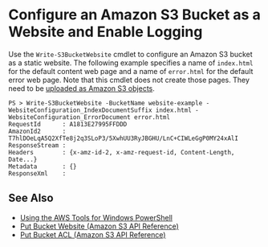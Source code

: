# Configure an Amazon S3 Bucket as a Website and Enable Logging<a name="pstools-s3-create-website"></a>

Use the `Write-S3BucketWebsite` cmdlet to configure an Amazon S3 bucket as a static website\. The following example specifies a name of `index.html` for the default content web page and a name of `error.html` for the default error web page\. Note that this cmdlet does not create those pages\. They need to be [uploaded as Amazon S3 objects](pstools-s3-upload-object.md)\.

```
PS > Write-S3BucketWebsite -BucketName website-example -WebsiteConfiguration_IndexDocumentSuffix index.html -WebsiteConfiguration_ErrorDocument error.html
RequestId      : A1813E27995FFDDD
AmazonId2      : T7hlDOeLqA5Q2XfTe8j2q3SLoP3/5XwhUU3RyJBGHU/LnC+CIWLeGgP0MY24xAlI
ResponseStream :
Headers        : {x-amz-id-2, x-amz-request-id, Content-Length, Date...}
Metadata       : {}
ResponseXml    :
```

## See Also<a name="pstools-seealso-s3-create-website"></a>
+  [Using the AWS Tools for Windows PowerShell](pstools-using.md) 
+  [Put Bucket Website \(Amazon S3 API Reference\)](https://docs.aws.amazon.com/AmazonS3/latest/API/RESTBucketPUTwebsite.html) 
+  [Put Bucket ACL \(Amazon S3 API Reference\)](https://docs.aws.amazon.com/AmazonS3/latest/API/RESTBucketPUTacl.html) 